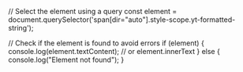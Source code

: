 
// Select the element using a query
const element = document.querySelector('span[dir="auto"].style-scope.yt-formatted-string');

// Check if the element is found to avoid errors
if (element) {
  console.log(element.textContent); // or element.innerText
} else {
  console.log("Element not found");
}
